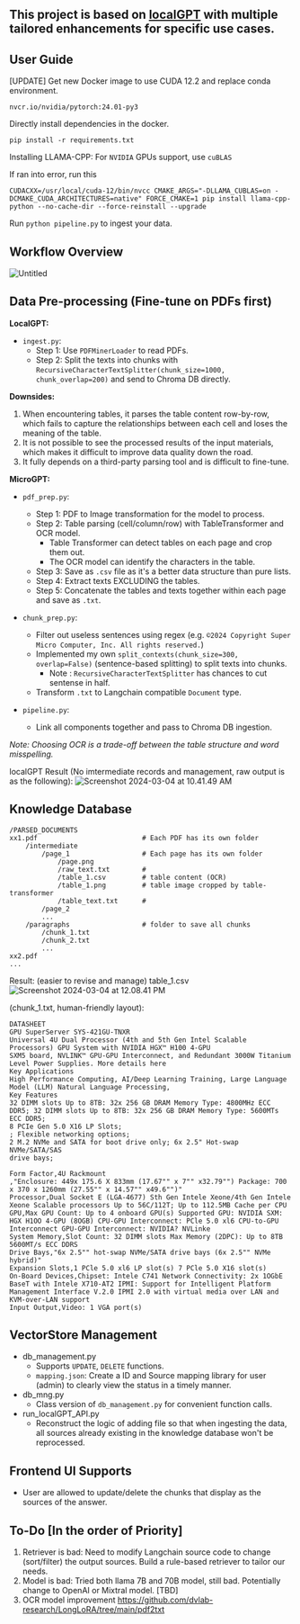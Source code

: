 ## This project is based on [localGPT](https://github.com/PromtEngineer/localGPT) with multiple tailored enhancements for specific use cases.
## User Guide
[UPDATE] Get new Docker image to use CUDA 12.2 and replace conda environment.
```
nvcr.io/nvidia/pytorch:24.01-py3
```
Directly install dependencies in the docker.
```
pip install -r requirements.txt
```
Installing LLAMA-CPP: For `NVIDIA` GPUs support, use `cuBLAS`

If ran into error, run this
```
CUDACXX=/usr/local/cuda-12/bin/nvcc CMAKE_ARGS="-DLLAMA_CUBLAS=on -DCMAKE_CUDA_ARCHITECTURES=native" FORCE_CMAKE=1 pip install llama-cpp-python --no-cache-dir --force-reinstall --upgrade
```
Run `python pipeline.py` to ingest your data.

## Workflow Overview
![Untitled](https://hackmd.io/_uploads/Sy9NVn766.jpg)
## Data Pre-processing (Fine-tune on PDFs first)
**LocalGPT:**
* `ingest.py`: 
    * Step 1: Use `PDFMinerLoader` to read PDFs.
    * Step 2: Split the texts into chunks with `RecursiveCharacterTextSplitter(chunk_size=1000, chunk_overlap=200)` and send to Chroma DB directly.
               


**Downsides:**
1. When encountering tables, it parses the table content row-by-row, which fails to capture the relationships between each cell and loses the meaning of the table.
2. It is not possible to see the processed results of the input materials, which makes it difficult to improve data quality down the road.
3. It fully depends on a third-party parsing tool and is difficult to fine-tune.

**MicroGPT:**
* `pdf_prep.py`: 
    * Step 1: PDF to Image transformation for the model to process.
    * Step 2: Table parsing (cell/column/row) with TableTransformer and OCR model.
        * Table Transformer can detect tables on each page and crop them out. 
        * The OCR model can identify the characters in the table.
    * Step 3: Save as `.csv` file as it's a better data structure than pure lists.
    * Step 4: Extract texts EXCLUDING the tables.
    * Step 5: Concatenate the tables and texts together within each page and save as `.txt`.

* `chunk_prep.py`:
    * Filter out useless sentences using regex (e.g. `©2024 Copyright Super Micro Computer, Inc. All rights reserved.`)
    * Implemented my own `split_contexts(chunk_size=300, overlap=False)` (sentence-based splitting) to split texts into chunks.
        * Note : `RecursiveCharacterTextSplitter` has chances to cut sentense in half.
    * Transform `.txt` to Langchain compatible `Document` type. 

* `pipeline.py`:
    * Link all components together and pass to Chroma DB ingestion.

*Note: Choosing OCR is a trade-off between the table structure and word misspelling.*


localGPT Result (No imtermediate records and management, raw output is as the following):
![Screenshot 2024-03-04 at 10.41.49 AM](https://hackmd.io/_uploads/BJCl85mTp.png)

## Knowledge Database

```
/PARSED_DOCUMENTS
xx1.pdf                          # Each PDF has its own folder
    /intermediate
        /page_1                  # Each page has its own folder
            /page.png            
            /raw_text.txt        # 
            /table_1.csv         # table content (OCR)
            /table_1.png         # table image cropped by table-transformer
            /table_text.txt      # 
        /page_2
        ...
    /paragraphs                  # folder to save all chunks
        /chunk_1.txt
        /chunk_2.txt
        ...
xx2.pdf
...
```

Result: (easier to revise and manage)
table_1.csv
![Screenshot 2024-03-04 at 12.08.41 PM](https://hackmd.io/_uploads/SkLI5smpT.png)

(chunk_1.txt, human-friendly layout):
```
DATASHEET
GPU SuperServer SYS-421GU-TNXR
Universal 4U Dual Processor (4th and 5th Gen Intel Scalable Processors) GPU System with NVIDIA HGX™ H100 4-GPU
SXM5 board, NVLINK™ GPU-GPU Interconnect, and Redundant 3000W Titanium Level Power Supplies. More details here
Key Applications
High Performance Computing, AI/Deep Learning Training, Large Language
Model (LLM) Natural Language Processing,
Key Features
32 DIMM slots Up to 8TB: 32x 256 GB DRAM Memory Type: 4800MHz ECC
DDR5; 32 DIMM slots Up to 8TB: 32x 256 GB DRAM Memory Type: 5600MTs
ECC DDR5;
8 PCIe Gen 5.0 X16 LP Slots;
; Flexible networking options;
2 M.2 NVMe and SATA for boot drive only; 6x 2.5" Hot-swap NVMe/SATA/SAS
drive bays;

Form Factor,4U Rackmount
,"Enclosure: 449x 175.6 X 833mm (17.67"" x 7"" x32.79"") Package: 700 x 370 x 1260mm (27.55"" x 14.57"" x49.6"")"
Processor,Dual Socket E (LGA-4677) Sth Gen Intele Xeone/4th Gen Intele Xeone Scalable processors Up to 56C/112T; Up to 112.5MB Cache per CPU
GPU,Max GPU Count: Up to 4 onboard GPU(s) Supported GPU: NVIDIA SXM: HGX H1OO 4-GPU (8OGB) CPU-GPU Interconnect: PCle 5.0 xl6 CPU-to-GPU Interconnect GPU-GPU Interconnect: NVIDIA? NVLinke
System Memory,Slot Count: 32 DIMM slots Max Memory (2DPC): Up to 8TB 5600MT/s ECC DDRS
Drive Bays,"6x 2.5"" hot-swap NVMe/SATA drive bays (6x 2.5"" NVMe hybrid)"
Expansion Slots,1 PCle 5.0 xl6 LP slot(s) 7 PCle 5.0 X16 slot(s)
On-Board Devices,Chipset: Intele C741 Network Connectivity: 2x 1OGbE BaseT with Intele X710-AT2 IPMI: Support for Intelligent Platform Management Interface V.2.0 IPMI 2.0 with virtual media over LAN and KVM-over-LAN support
Input Output,Video: 1 VGA port(s)
```

## VectorStore Management

* db_management.py
    * Supports `UPDATE`, `DELETE` functions.
    * `mapping.json`: Create a ID and Source mapping library for user (admin) to clearly view the status in a timely manner.
* db_mng.py
    * Class version of `db_management.py` for convenient function calls.
* run_localGPT_API.py
    * Reconstruct the logic of adding file so that when ingesting the data, all sources already existing in the knowledge database won't be reprocessed.

## Frontend UI Supports
* User are allowed to update/delete the chunks that display as the sources of the answer. 

## To-Do [In the order of Priority]
1. Retriever is bad:
Need to modify Langchain source code to change (sort/filter) the output sources. 
Build a rule-based retriever to tailor our needs.
2. Model is bad:
Tried both llama 7B and 70B model, still bad.
Potentially change to OpenAI or Mixtral model. [TBD]
3. OCR model improvement
https://github.com/dvlab-research/LongLoRA/tree/main/pdf2txt






